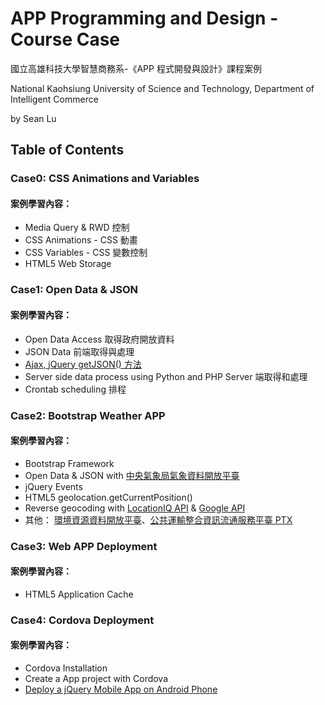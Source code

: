 ﻿# APP Programming and Design - Course Case
國立高雄科技大學智慧商務系-《APP 程式開發與設計》課程案例

National Kaohsiung University of Science and Technology, Department of Intelligent Commerce

by Sean Lu
## Table of Contents
### Case0: CSS Animations and Variables
#### 案例學習內容：
* Media Query & RWD 控制
* CSS Animations - CSS 動畫
* CSS Variables - CSS 變數控制
* HTML5 Web Storage

### Case1: Open Data & JSON
#### 案例學習內容：
* Open Data Access 取得政府開放資料
* JSON Data 前端取得與處理
* [Ajax, jQuery getJSON() 方法](http://seansharingblog.blogspot.com/2018/04/javascript-get-json.html)
* Server side data process using Python and PHP Server 端取得和處理
* Crontab scheduling 排程

### Case2: Bootstrap Weather APP
#### 案例學習內容：
* Bootstrap Framework
* Open Data & JSON with [中央氣象局氣象資料開放平臺](https://opendata.cwb.gov.tw/index)
* jQuery Events
* HTML5 geolocation.getCurrentPosition()
* Reverse geocoding with [LocationIQ API](https://locationiq.com/) & [Google API](https://developers.google.com/maps/documentation/geocoding/intro)
* 其他： [環境資源資料開放平臺](https://opendata.epa.gov.tw/)、[公共運輸整合資訊流通服務平臺 PTX](http://ptx.transportdata.tw/PTX/)

### Case3: Web APP Deployment
#### 案例學習內容：
* HTML5 Application Cache


### Case4: Cordova Deployment
#### 案例學習內容：
* Cordova Installation
* Create a App project with Cordova
* [Deploy a jQuery Mobile App on Android Phone](http://seansharingblog.blogspot.com/2017/06/cordova-jquery-mobile-web-app-android.html)
